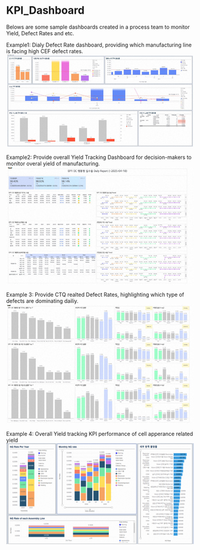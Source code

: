 # KPI_Dashboard
Belows are some sample dashboards created in a process team to monitor Yield, Defect Rates and etc.

Example1: Dialy Defect Rate dashboard, providing which manufacturing line is facing high CEF defect rates.
![Example 1](visuals/CEF_Defect_Rate_Monitoring.png)

Example2: Provide overall Yield Tracking Dashboard for decision-makers to monitor overal yield of manufacturing.
![Example 2](visuals/Yield_Tracking.png)

Example 3: Provide CTQ realted Defect Rates, highlighting which type of defects are dominating dailiy.
![Example 3](visuals/CTQ_Tracking.png)

Example 4: Overall Yield tracking KPI performance of cell apperance related yield
![Example 4](visuals/Yield_example2.png)
